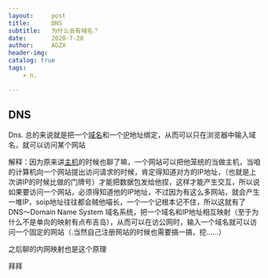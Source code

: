```yaml
---
layout:     post
title:      DNS
subtitle:   为什么会有域名？
date:       2020-7-28
author:     AGZX
header-img: 
catalog: true
tags:
    - n.

---
```


## DNS

Dns. 总的来说就是把一个[域名](https://mp.weixin.qq.com/s?__biz=MzI4Nzc2MzA3OQ==&mid=2247484301&idx=2&sn=ef3ac6c1f39916a615a58f33836ca6f5&scene=21#wechat_redirect)和一个[IP](https://mp.weixin.qq.com/s?__biz=MzI4Nzc2MzA3OQ==&mid=2247484602&idx=2&sn=23820916c45fef1a4b1d9c7246f729ae&scene=21#wechat_redirect)地址绑定，从而可以只在浏览器中输入域名，就可以访问某个网站

解释：因为原来讲[主机](https://mp.weixin.qq.com/s?__biz=MzI4Nzc2MzA3OQ==&mid=2247484542&idx=2&sn=c347f4bc8979a6c3f14b9420a2834818&scene=21#wechat_redirect)的时候也聊了嘛，一个网站可以把他笼统的当做主机，当咱的计算机向一个网站提出访问请求的时候，肯定得知道对方的IP地址，（也就是上次讲IP的时候比做的门牌号）才能把数据包发给他捏，这样才能产生交互，所以说如果要访问一个网站，必须得知道他的IP地址，不过因为有这么多网站，就会产生一堆IP，soip地址往往都会贼他喵长，一个一个记根本记不住，所以这就有了DNS～Domain Name System 域名系统，把一个域名和IP地址相互映射（至于为什么不是单向的映射有点布吉岛），从而可以在访公网时，输入一个域名就可以访问一个固定的网站（.当然自己注册网站的时候也需要搞一搞，挖……）

之后聊的内网映射也是这个原理

拜拜